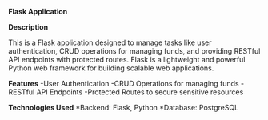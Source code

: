 **Flask Application**

**Description**

This is a Flask application designed to manage tasks like user authentication, CRUD operations for managing funds, and providing RESTful API endpoints with protected routes. Flask is a lightweight and powerful Python web framework for building scalable web applications.

**Features**
  -User Authentication
  -CRUD Operations for managing funds
  -RESTful API Endpoints
  -Protected Routes to secure sensitive resources

**Technologies Used**
  *Backend: Flask, Python
  *Database: PostgreSQL
